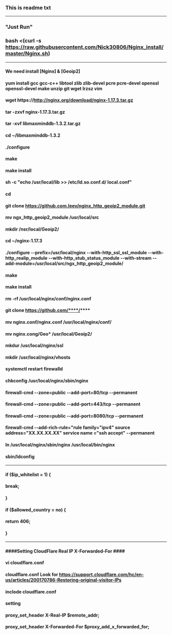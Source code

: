 ###  This is readme txt ###

---------------------------------------------------------------------------------------------------------------------------------------------------
### "Just Run" ###    

### bash <(curl -s https://raw.githubusercontent.com/Nick30806/Nginx_install/master/Nginx.sh) ###

---------------------------------------------------------------------------------------------------------------------------------------------------

#### We need install [Nginx] & [Geoip2]

#### yum install gcc gcc-c++ libtool zlib zlib-devel pcre pcre-devel openssl openssl-devel make unzip git wget lrzsz vim

#### wget https://http://nginx.org/download/nginx-1.17.3.tar.gz

#### tar -zxvf nginx-1.17.3.tar.gz

#### tar -xvf libmaxminddb-1.3.2.tar.gz

#### cd ~/libmaxminddb-1.3.2

#### ./configure

#### make

#### make install

#### sh -c "echo /usr/local/lib >> /etc/ld.so.conf.d/ local.conf"

#### cd

#### git clone https://github.com.leev/nginx_http_geoip2_module.git

#### mv ngx_http_geoip2_module /usr/local/src

#### mkdir /nsr/local/Geoip2/

#### cd ~/nginx-1.17.3

#### ./configure --prefix=/usr/local/nginx --with-http_ssl_ssl_module --with-http_realip_module --with-http_stub_status_module --with-stream --add-module=/usr/local/src/ngx_http_geoip2_module/

#### make

#### make install

#### rm -rf /usr/local/nginx/conf/nginx.conf

#### git clone https://github.com/****/****

#### mv nginx.conf/nginx.conf /usr/local/nginx/conf/

#### mv nginx.cong/Geo* /usr/local/Geoip2/

#### mkdur /usr/local/nginx/ssl

#### mkdir /usr/local/nginx/vhosts

#### systemctl restart firewalld

#### chkconfig /usr/local/nginx/sbin/nginx

#### firewall-cmd --zone=public --add-port=80/tcp --permanent

#### firewall-cmd --zone=public --add-port=443/tcp --permanent

#### firewall-cmd --zone=public --add-port=8080/tcp --permanent

#### firewall-cmd --add-rich-rule="rule family="ipv4" source address="XX.XX.XX.XX" service name ="ssh accept" --permanent

#### ln /usr/local/nginx/sbin/nginx /usr/local/bin/nginx

#### sbin/ldconfig

---------------------------------------------------------------------------------------------------------------------------------------------------

####   if ($ip_whitelist = 1) {
####     break;
####     }

####   if ($allowed_country = no) {
####     return 406;
####     }

---------------------------------------------------------------------------------------------------------------------------------------------------

#### ####Setting CloudFlare Real IP X-Forwarded-For #### ####

#### vi cloudflare.conf

#### cloudflare.conf Look for https://support.cloudflare.com/hc/en-us/articles/200170786-Restoring-original-visitor-IPs ####

#### inclode cloudflare.conf

#### setting            
#### proxy_set_header X-Real-IP $remote_addr;
#### proxy_set_header X-Forwarded-For $proxy_add_x_forwarded_for;
